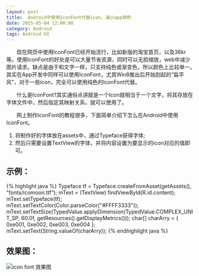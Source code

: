 ```yaml
---
layout: post
title:  Android中使用IconFont代替icon，减小app体积
date: 2015-05-04 12:00:00
category: Android
tags: Android UI
---
```

&#160; &#160; &#160; &#160;现在网页中使用IconFont已经开始流行，比如新版的淘宝首页，以及36kr等。使用IconFont的好处是可以大量节省资源，同时可以无损缩放，web中减少图片请求。缺点是由于和文字一样，只支持纯色或渐变色，所以颜色上比较单一。
其实在App开发中同样可以使用IconFont，尤其Win8推出后开始刮起的“扁平风”，对于一些icon，完全可以使用纯色的IconFont代替。
<!--more-->
&#160; &#160; &#160; &#160;什么是IconFont?其实通俗点讲就是一个Icon就相当于一个文字，将其存放在字体文件中，然后指定其映射关系，就可以使用了。

&#160; &#160; &#160; &#160;网上制作IconFont的教程很多，下面简单介绍下怎么在Android中使用IconFont。

1.  将制作好的字体放在assets中，通过Typeface获得字体;
2.  然后只需要设置TextView的字体，并将内容设置为要显示的icon对应的值即可。  

##  示例：

{% highlight java %}
 Typeface tf = Typeface.createFromAsset(getAssets(), "fonts/icomoon.ttf”);
 mText = (TextView) findViewById(R.id.content);
 mText.setTypeface(tf);
 mText.setTextColor(Color.parseColor("#FFFF3333"));
 mText.setTextSize(TypedValue.applyDimension(TypedValue.COMPLEX_UNIT_SP, 60.0f, getResources().getDisplayMetrics()));
 char[] charArry = { 0xe001, 0xe002, 0xe003, 0xe004 };
 mText.setText(String.valueOf(charArry));
{% endhighlight java %}

##  效果图：

![icon font 效果图](http://img.blog.csdn.net/20131015170030609?watermark/2/text/aHR0cDovL2Jsb2cuY3Nkbi5uZXQveWluemhvbmczOQ==/font/5a6L5L2T/fontsize/400/fill/I0JBQkFCMA==/dissolve/70/gravity/Center)